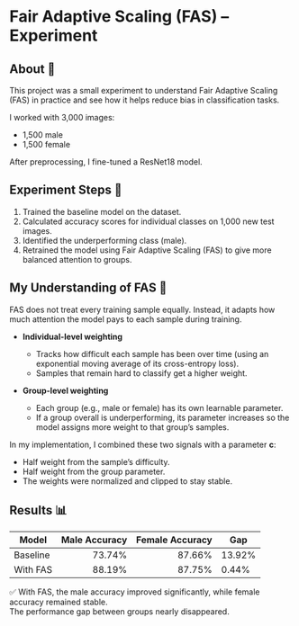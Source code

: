 # **Fair Adaptive Scaling (FAS) – Experiment** 

## **About** 📌  
This project was a small experiment to understand Fair Adaptive Scaling (FAS) in practice and see how it helps reduce bias in classification tasks.  

I worked with 3,000 images:  
-  1,500 male  
-  1,500 female  

After preprocessing, I fine-tuned a ResNet18 model.  

## **Experiment Steps** 🔬  
1. Trained the baseline model on the dataset.  
2. Calculated accuracy scores for individual classes on 1,000 new test images.  
3. Identified the underperforming class (male).  
4. Retrained the model using Fair Adaptive Scaling (FAS) to give more balanced attention to groups.  

## **My Understanding of FAS** 🧠  
FAS does not treat every training sample equally. Instead, it adapts how much attention the model pays to each sample during training.  

- **Individual-level weighting**  
  - Tracks how difficult each sample has been over time (using an exponential moving average of its cross-entropy loss).  
  - Samples that remain hard to classify get a higher weight.  

- **Group-level weighting**  
  - Each group (e.g., male or female) has its own learnable parameter.  
  - If a group overall is underperforming, its parameter increases so the model assigns more weight to that group’s samples.  

In my implementation, I combined these two signals with a parameter **c**:  
- Half weight from the sample’s difficulty.  
- Half weight from the group parameter.  
- The weights were normalized and clipped to stay stable.

## **Results** 📊  

| Model    | Male Accuracy | Female Accuracy | Gap   |
|----------|--------------:|----------------:|-------|
| Baseline | 73.74%        | 87.66%          | 13.92% |
| With FAS | 88.19%        | 87.75%          | 0.44%  |

✅ With FAS, the male accuracy improved significantly, while female accuracy remained stable.  
The performance gap between groups nearly disappeared.  
